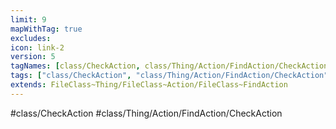 ```yaml
---
limit: 9
mapWithTag: true
excludes:
icon: link-2
version: 5
tagNames: [class/CheckAction, class/Thing/Action/FindAction/CheckAction, schema-org/CheckAction]
tags: ["class/CheckAction", "class/Thing/Action/FindAction/CheckAction"]
extends: FileClass~Thing/FileClass~Action/FileClass~FindAction
---
```


#class/CheckAction
#class/Thing/Action/FindAction/CheckAction

